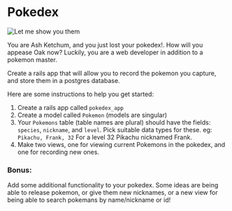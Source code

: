 # Pokedex

![Let me show you them](http://i2.kym-cdn.com/photos/images/newsfeed/000/001/023/4A3WG3NACXH63ZDCNOM4PE2GJIYZNBT7.jpg)

You are Ash Ketchum, and you just lost your pokedex!. How will you appease Oak now? Luckily, you are a web developer in addition to a pokemon master.

Create a rails app that will allow you to record the pokemon you capture, and store them in a postgres database.

Here are some instructions to help you get started:

1. Create a rails app called `pokedex_app`
2. Create a model called `Pokemon` (models are singular)
3. Your `Pokemons` table (table names are plural) should have the fields: `species`, `nickname`, and `level`. Pick suitable data types for these. eg: `Pikachu, Frank, 32` For a level 32 Pikachu nicknamed Frank.
4. Make two views, one for viewing current Pokemons in the pokedex, and one for recording new ones.

### Bonus:

Add some additional functionality to your pokedex. Some ideas are being able to release pokemon, or give them new nicknames, or a new view for being able to search pokemans by name/nickname or id!

